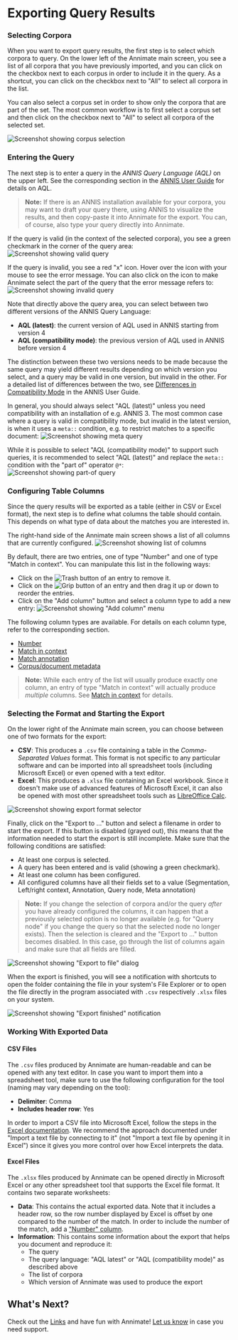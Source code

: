 # Exporting Query Results

### Selecting Corpora

When you want to export query results, the first step is to select which corpora to query. On the lower left of the Annimate main screen, you see a list of all corpora that you have previously imported, and you can click on the checkbox next to each corpus in order to include it in the query. As a shortcut, you can click on the checkbox next to "All" to select all corpora in the list.

You can also select a corpus set in order to show only the corpora that are part of the set. The most common workflow is to first select a corpus set and then click on the checkbox next to "All" to select all corpora of the selected set.

![Screenshot showing corpus selection](img/export-select-corpora.png)

### Entering the Query

The next step is to enter a query in the _ANNIS Query Language (AQL)_ on the upper left. See the corresponding section in the [ANNIS User Guide](https://korpling.github.io/ANNIS/4.0/user-guide/aql/index.html) for details on AQL.

> **Note:** If there is an ANNIS installation available for your corpora, you may want to draft your query there, using ANNIS to visualize the results, and then copy-paste it into Annimate for the export. You can, of course, also type your query directly into Annimate.

If the query is valid (in the context of the selected corpora), you see a green checkmark in the corner of the query area:
![Screenshot showing valid query](img/export-query-valid.png)

If the query is invalid, you see a red "x" icon. Hover over the icon with your mouse to see the error message. You can also click on the icon to make Annimate select the part of the query that the error message refers to:
![Screenshot showing invalid query](img/export-query-invalid.png)

Note that directly above the query area, you can select between two different versions of the ANNIS Query Language:

- **AQL (latest)**: the current version of AQL used in ANNIS starting from version 4
- **AQL (compatibility mode)**: the previous version of AQL used in ANNIS before version 4

The distinction between these two versions needs to be made because the same query may yield different results depending on which version you select, and a query may be valid in one version, but invalid in the other. For a detailed list of differences between the two, see [Differences in Compatibility Mode](https://korpling.github.io/ANNIS/4.0/user-guide/aql/compatibility-mode.html) in the ANNIS User Guide.

In general, you should always select "AQL (latest)" unless you need compatibility with an installation of e.g. ANNIS 3. The most common case where a query is valid in compatibility mode, but invalid in the latest version, is when it uses a `meta::` condition, e.g. to restrict matches to a specific document:
![Screenshot showing meta query](img/export-query-meta.png)

While it is possible to select "AQL (compatibility mode)" to support such queries, it is recommended to select "AQL (latest)" and replace the `meta::` condition with the "part of" operator `@*`:
![Screenshot showing part-of query](img/export-query-partof.png)

### Configuring Table Columns

Since the query results will be exported as a table (either in CSV or Excel format), the next step is to define what columns the table should contain. This depends on what type of data about the matches you are interested in.

The right-hand side of the Annimate main screen shows a list of all columns that are currently configured.
![Screenshot showing list of columns](img/export-columns.png)

By default, there are two entries, one of type "Number" and one of type "Match in context". You can manipulate this list in the following ways:

- Click on the ![Trash](img/trash-2.svg) button of an entry to remove it.
- Click on the ![Grip](img/grip-vertical.svg) button of an entry and then drag it up or down to reorder the entries.
- Click on the "Add column" button and select a column type to add a new entry:
  ![Screenshot showing "Add column" menu](img/export-add-column.png)

The following column types are available. For details on each column type, refer to the corresponding section.

- [Number](columns/number.md)
- [Match in context](columns/match-in-context.md)
- [Match annotation](columns/match-annotation.md)
- [Corpus/document metadata](columns/metadata.md)

> **Note:** While each entry of the list will usually produce exactly one column, an entry of type "Match in context" will actually produce _multiple_ columns. See [Match in context](columns/match-in-context.md) for details.

### Selecting the Format and Starting the Export

On the lower right of the Annimate main screen, you can choose between one of two formats for the export:

- **CSV**: This produces a `.csv` file containing a table in the _Comma-Separated Values_ format. This format is not specific to any particular software and can be imported into all spreadsheet tools (including Microsoft Excel) or even opened with a text editor.
- **Excel**: This produces a `.xlsx` file containing an Excel workbook. Since it doesn't make use of advanced features of Microsoft Excel, it can also be opened with most other spreadsheet tools such as [LibreOffice Calc](https://www.libreoffice.org/discover/calc/).

![Screenshot showing export format selector](img/export-format.png)

Finally, click on the "Export to ..." button and select a filename in order to start the export. If this button is disabled (grayed out), this means that the information needed to start the export is still incomplete. Make sure that the following conditions are satisfied:

- At least one corpus is selected.
- A query has been entered and is valid (showing a green checkmark).
- At least one column has been configured.
- All configured columns have all their fields set to a value (Segmentation, Left/right context, Annotation, Query node, Meta annotation)

> **Note:** If you change the selection of corpora and/or the query _after_ you have already configured the columns, it can happen that a previously selected option is no longer available (e.g. for "Query node" if you change the query so that the selected node no longer exists). Then the selection is cleared and the "Export to ..." button becomes disabled. In this case, go through the list of columns again and make sure that all fields are filled.

![Screenshot showing "Export to file" dialog](img/export-run.png)

When the export is finished, you will see a notification with shortcuts to open the folder containing the file in your system's File Explorer or to open the file directly in the program associated with `.csv` respectively `.xlsx` files on your system.

![Screenshot showing "Export finished" notification](img/export-finished.png)

### Working With Exported Data

#### CSV Files

The `.csv` files produced by Annimate are human-readable and can be opened with any text editor. In case you want to import them into a spreadsheet tool, make sure to use the following configuration for the tool (naming may vary depending on the tool):

- **Delimiter**: Comma
- **Includes header row**: Yes

In order to import a CSV file into Microsoft Excel, follow the steps in the [Excel documentation](https://support.microsoft.com/en-us/office/import-or-export-text-txt-or-csv-files-5250ac4c-663c-47ce-937b-339e391393ba). We recommend the approach documented under "Import a text file by connecting to it" (not "Import a text file by opening it in Excel") since it gives you more control over how Excel interprets the data.

#### Excel Files

The `.xlsx` files produced by Annimate can be opened directly in Microsoft Excel or any other spreadsheet tool that supports the Excel file format. It contains two separate worksheets:

- **Data**: This contains the actual exported data. Note that it includes a header row, so the row number displayed by Excel is offset by one compared to the number of the match. In order to include the number of the match, add a ["Number" column](columns/number.md).
- **Information**: This contains some information about the export that helps you document and reproduce it:
  - The query
  - The query language: "AQL latest" or "AQL (compatibility mode)" as described above
  - The list of corpora
  - Which version of Annimate was used to produce the export

## What's Next?

Check out the [Links](links.md) and have fun with Annimate! [Let us know](https://github.com/matthias-stemmler/annimate/issues/new/choose) in case you need support.